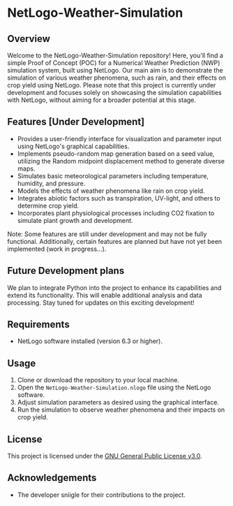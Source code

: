 # NetLogo-Weather-Simulation

## Overview

Welcome to the NetLogo-Weather-Simulation repository! Here, you'll find a simple Proof of Concept (POC) for a Numerical Weather Prediction (NWP) simulation system, built using NetLogo. Our main aim is to demonstrate the simulation of various weather phenomena, such as rain, and their effects on crop yield using NetLogo. Please note that this project is currently under development and focuses solely on showcasing the simulation capabilities with NetLogo, without aiming for a broader potential at this stage.

## Features [Under Development]

- Provides a user-friendly interface for visualization and parameter input using NetLogo's graphical capabilities.
- Implements pseudo-random map generation based on a seed value, utilizing the Random midpoint displacement method to generate diverse maps.
- Simulates basic meteorological parameters including temperature, humidity, and pressure.
- Models the effects of weather phenomena like rain on crop yield.
- Integrates abiotic factors such as transpiration, UV-light, and others to determine crop yield.
- Incorporates plant physiological processes including CO2 fixation to simulate plant growth and development.

Note: Some features are still under development and may not be fully functional. Additionally, certain features are planned but have not yet been implemented (work in progress...).

## Future Development plans

We plan to integrate Python into the project to enhance its capabilities and extend its functionality. This will enable additional analysis and data processing. Stay tuned for updates on this exciting development!

## Requirements

- NetLogo software installed (version 6.3 or higher).

## Usage

1. Clone or download the repository to your local machine.
2. Open the `NetLogo-Weather-Simulation.nlogo` file using the NetLogo software.
3. Adjust simulation parameters as desired using the graphical interface.
4. Run the simulation to observe weather phenomena and their impacts on crop yield.

## License

This project is licensed under the [GNU General Public License v3.0](LICENSE).

## Acknowledgements

- The developer sniigle for their contributions to the project.
